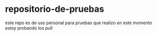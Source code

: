 # repositorio-de-pruebas  

este repo es de uso personal para pruebas que realizo
en este momento estoy probando los pull

